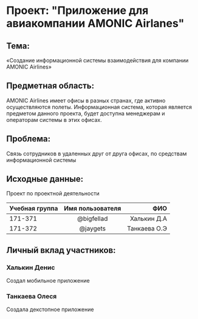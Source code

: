 # Проект: "Приложение для авиакомпании AMONIC Airlanes"

## Тема: 
«Создание информационной системы взаимодействия для компании AMONIC Airlines»

## Предметная область: 
AMONIC Airlines имеет офисы в разных странах, где активно осуществляются полеты. Информационная система, которая является предметом данного проекта, будет доступна менеджерам и операторам системы в этих офисах.

## Проблема: 
Связь сотрудников в удаленных друг от друга офисах, по средствам информационной системы

## Исходные данные: 

Проект по проектной деятельности

| Учебная группа| Имя пользователя   |      ФИО     |
| ------------- |:------------------:| ------------:|
| 171-371       |      @bigfellad    | Халькин Д.А  |
| 171-372       |       @jaygets     | Танкаева О.Э |

## Личный вклад участников:

### Халькин Денис
Создал мобильное приложение
### Танкаева Олеся
Создала декстопное приложение
